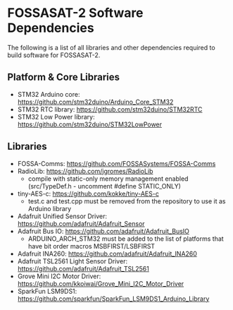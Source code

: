 # FOSSASAT-2 Software Dependencies
The following is a list of all libraries and other dependencies required to build software for FOSSASAT-2.

## Platform & Core Libraries
* STM32 Arduino core: https://github.com/stm32duino/Arduino_Core_STM32
* STM32 RTC library: https://github.com/stm32duino/STM32RTC
* STM32 Low Power library: https://github.com/stm32duino/STM32LowPower

## Libraries
* FOSSA-Comms: https://github.com/FOSSASystems/FOSSA-Comms
* RadioLib: https://github.com/jgromes/RadioLib
  * compile with static-only memory management enabled (src/TypeDef.h - uncomment #define STATIC_ONLY)
* tiny-AES-c: https://github.com/kokke/tiny-AES-c
  * test.c and test.cpp must be removed from the repository to use it as Arduino library
* Adafruit Unified Sensor Driver: https://github.com/adafruit/Adafruit_Sensor
* Adafruit Bus IO: https://github.com/adafruit/Adafruit_BusIO
  * ARDUINO_ARCH_STM32 must be added to the list of platforms that have bit order macros MSBFIRST/LSBFIRST
* Adafruit INA260: https://github.com/adafruit/Adafruit_INA260
* Adafruit TSL2561 Light Sensor Driver: https://github.com/adafruit/Adafruit_TSL2561
* Grove Mini I2C Motor Driver: https://github.com/kkoiwai/Grove_Mini_I2C_Motor_Driver
* SparkFun LSM9DS1: https://github.com/sparkfun/SparkFun_LSM9DS1_Arduino_Library
